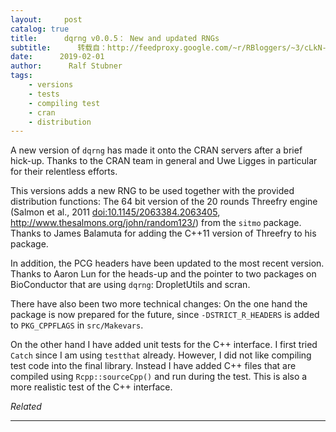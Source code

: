 ```yaml
---
layout:     post
catalog: true
title:      dqrng v0.0.5： New and updated RNGs
subtitle:      转载自：http://feedproxy.google.com/~r/RBloggers/~3/cLkN-7McCm4/
date:      2019-02-01
author:      Ralf Stubner
tags:
    - versions
    - tests
    - compiling test
    - cran
    - distribution
---
```






A new version of `dqrng` has made it onto the CRAN servers after a brief hick-up. Thanks to the CRAN team in general and Uwe Ligges in particular for their relentless efforts.

This versions adds a new RNG to be used together with the provided distribution functions: The 64 bit version of the 20 rounds Threefry engine (Salmon et al., 2011 <doi:10.1145/2063384.2063405>, http://www.thesalmons.org/john/random123/) from the `sitmo` package. Thanks to James Balamuta for adding the C++11 version of Threefry to his package.

In addition, the PCG headers have been updated to the most recent version. Thanks to Aaron Lun for the heads-up and the pointer to two packages on BioConductor that are using `dqrng`: DropletUtils and scran.

There have also been two more technical changes: On the one hand the package is now prepared for the future, since `-DSTRICT_R_HEADERS` is added to `PKG_CPPFLAGS` in `src/Makevars`.

On the other hand I have added unit tests for the C++ interface. I first tried `Catch` since I am using `testthat` already. However, I did not like compiling test code into the final library. Instead I have added C++ files that are compiled using `Rcpp::sourceCpp()` and run during the test. This is also a more realistic test of the C++ interface.


*Related*








---
